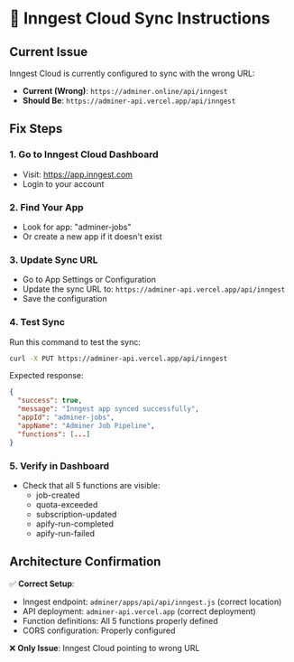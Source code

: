 # 🔧 Inngest Cloud Sync Instructions

## Current Issue
Inngest Cloud is currently configured to sync with the wrong URL:
- **Current (Wrong)**: `https://adminer.online/api/inngest` 
- **Should Be**: `https://adminer-api.vercel.app/api/inngest`

## Fix Steps

### 1. Go to Inngest Cloud Dashboard
- Visit: https://app.inngest.com
- Login to your account

### 2. Find Your App
- Look for app: "adminer-jobs"
- Or create a new app if it doesn't exist

### 3. Update Sync URL
- Go to App Settings or Configuration
- Update the sync URL to: `https://adminer-api.vercel.app/api/inngest`
- Save the configuration

### 4. Test Sync
Run this command to test the sync:
```bash
curl -X PUT https://adminer-api.vercel.app/api/inngest
```

Expected response:
```json
{
  "success": true,
  "message": "Inngest app synced successfully",
  "appId": "adminer-jobs",
  "appName": "Adminer Job Pipeline",
  "functions": [...]
}
```

### 5. Verify in Dashboard
- Check that all 5 functions are visible:
  - job-created
  - quota-exceeded
  - subscription-updated
  - apify-run-completed
  - apify-run-failed

## Architecture Confirmation

✅ **Correct Setup**:
- Inngest endpoint: `adminer/apps/api/api/inngest.js` (correct location)
- API deployment: `adminer-api.vercel.app` (correct deployment)
- Function definitions: All 5 functions properly defined
- CORS configuration: Properly configured

❌ **Only Issue**: Inngest Cloud pointing to wrong URL
